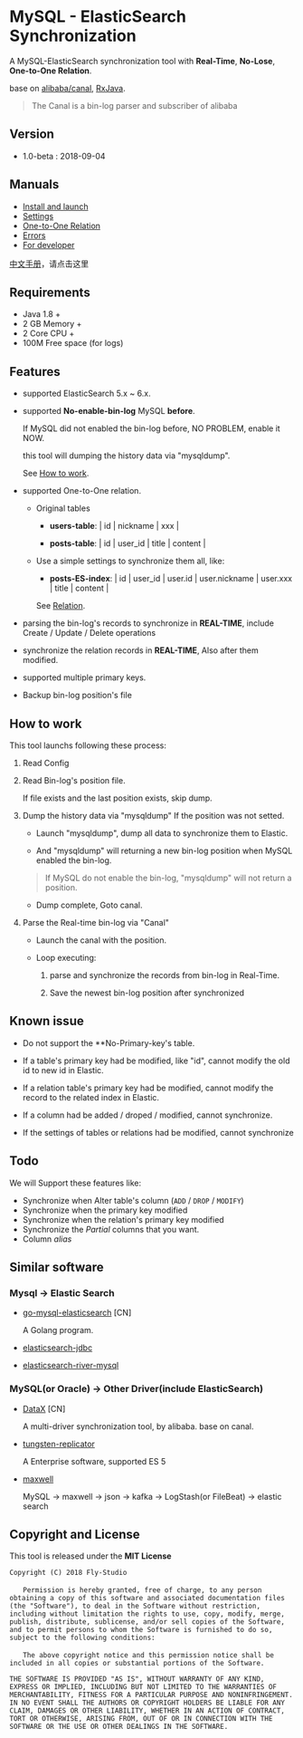 # MySQL - ElasticSearch Synchronization

A MySQL-ElasticSearch synchronization tool with **Real-Time**, **No-Lose**, **One-to-One Relation**.

base on [alibaba/canal](https://github.com/alibaba/canal), [RxJava](https://github.com/ReactiveX/RxJava).

> The Canal is a bin-log parser and subscriber of alibaba

## Version

- 1.0-beta : 2018-09-04

## Manuals

- [Install and launch](docs/install.md)
- [Settings](docs/settings.md)
- [One-to-One Relation](docs/relation.md)
- [Errors](docs/error.md)
- [For developer](docs/developer.md)

[中文手册](zh-README.md)，请点击这里

## Requirements

- Java 1.8 +
- 2 GB Memory +
- 2 Core CPU +
- 100M Free space (for logs)

## Features

- supported ElasticSearch 5.x ~ 6.x.

- supported **No-enable-bin-log** MySQL **before**.

    If MySQL did not enabled the bin-log before, NO PROBLEM, enable it NOW.

    this tool will dumping the history data via "mysqldump".

    See [How to work](#how-to-work).

- supported One-to-One relation.
  - Original tables

    - **users-table**:  | id | nickname | xxx |

    - **posts-table**:  | id | user_id | title | content |

  - Use a simple settings to synchronize them all, like:

    - **posts-ES-index**:  | id | user_id | user.id | user.nickname | user.xxx | title | content |

    See [Relation](docs/relation.md).

- parsing the bin-log's records to synchronize in **REAL-TIME**, include Create / Update / Delete operations

- synchronize the relation records in **REAL-TIME**, Also after them modified.

- supported multiple primary keys.

- Backup bin-log position's file

## How to work

This tool launchs following these process:

1. Read Config


2. Read Bin-log's position file.

    If file exists and the last position exists, skip dump.

3. Dump the history data via "mysqldump" If the position was not setted.

    - Launch "mysqldump", dump all data to synchronize them to Elastic.

    - And "mysqldump" will returning a new bin-log position when MySQL enabled the bin-log.

    > If MySQL do not enable the bin-log, "mysqldump" will not return a position.

    - Dump complete, Goto canal.

4. Parse the Real-time bin-log via "Canal"

    - Launch the canal with the position.

    - Loop executing:

        1. parse and synchronize the records from bin-log in Real-Time.

        2. Save the newest bin-log position after synchronized

## Known issue

- Do not support the **No-Primary-key's table.

- If a table's primary key had be modified, like "id", cannot modify the old id to new id in Elastic.

- If a relation table's primary key had be modified, cannot modify the record to the related index in Elastic.

- If a column had be added / droped / modified, cannot synchronize.

- If the settings of tables or relations had be modified, cannot synchronize

## Todo

We will Support these features like:

- Synchronize when Alter table's column (`ADD` / `DROP` / `MODIFY`)
- Synchronize when the primary key modified
- Synchronize when the relation's primary key modified
- Synchronize the *Partial* columns that you want.
- Column *alias*

## Similar software

### Mysql -> Elastic Search

- [go-mysql-elasticsearch](https://github.com/siddontang/go-mysql-elasticsearch) [CN]

    A Golang program.

- [elasticsearch-jdbc](https://github.com/jprante/elasticsearch-jdbc)

- [elasticsearch-river-mysql](https://github.com/scharron/elasticsearch-river-mysql)

### MySQL(or Oracle) -> Other Driver(include ElasticSearch)

- [DataX](https://github.com/alibaba/DataX) [CN]

  A multi-driver synchronization tool, by alibaba. base on canal.
    
- [tungsten-replicator](https://github.com/continuent/tungsten-replicator)

    A Enterprise software, supported ES 5
    
- [maxwell](https://github.com/zendesk/maxwell)

    MySQL -> maxwell -> json -> kafka -> LogStash(or FileBeat) -> elastic search

## Copyright and License

This tool is released under the **MIT License**

```text
Copyright (C) 2018 Fly-Studio

　　Permission is hereby granted, free of charge, to any person obtaining a copy of this software and associated documentation files (the "Software"), to deal in the Software without restriction, including without limitation the rights to use, copy, modify, merge, publish, distribute, sublicense, and/or sell copies of the Software, and to permit persons to whom the Software is furnished to do so, subject to the following conditions:

　　The above copyright notice and this permission notice shall be included in all copies or substantial portions of the Software.

THE SOFTWARE IS PROVIDED "AS IS", WITHOUT WARRANTY OF ANY KIND, EXPRESS OR IMPLIED, INCLUDING BUT NOT LIMITED TO THE WARRANTIES OF MERCHANTABILITY, FITNESS FOR A PARTICULAR PURPOSE AND NONINFRINGEMENT. IN NO EVENT SHALL THE AUTHORS OR COPYRIGHT HOLDERS BE LIABLE FOR ANY CLAIM, DAMAGES OR OTHER LIABILITY, WHETHER IN AN ACTION OF CONTRACT, TORT OR OTHERWISE, ARISING FROM, OUT OF OR IN CONNECTION WITH THE SOFTWARE OR THE USE OR OTHER DEALINGS IN THE SOFTWARE.
```